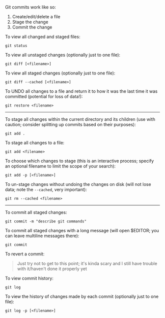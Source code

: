 Git commits work like so:

  1. Create/edit/delete a file
  2. Stage the change
  3. Commit the change

To view all changed and staged files:

    git status

To view all unstaged changes (optionally just to one file):

    git diff [<filename>]

To view all staged changes (optionally just to one file):

    git diff --cached [<filename>]

To UNDO all changes to a file and return it to how it was the last time it was committed (potential for loss of data!):

    git restore <filename>

--------------------------------------------------------------------------------

To stage all changes within the current directory and its children (use with caution; consider splitting up commits based on their purposes):

    git add .

To stage all changes to a file:

    git add <filename>

To choose which changes to stage (this is an interactive process; specify an optional filename to limit the scope of your search):

    git add -p [<filename>]

To un-stage changes without undoing the changes on disk (will not lose data; note the `--cached`, very important):

    git rm --cached <filename>

--------------------------------------------------------------------------------

To commit all staged changes:

    git commit -m "describe git commands"

To commit all staged changes with a long message (will open $EDITOR; you can leave multiline messages there):

    git commit

To revert a commit:

> Just try not to get to this point; it's kinda scary and I still have trouble with it/haven't done it properly yet

To view commit history:

    git log

To view the history of changes made by each commit (optionally just to one file):

    git log -p [<filename>]
